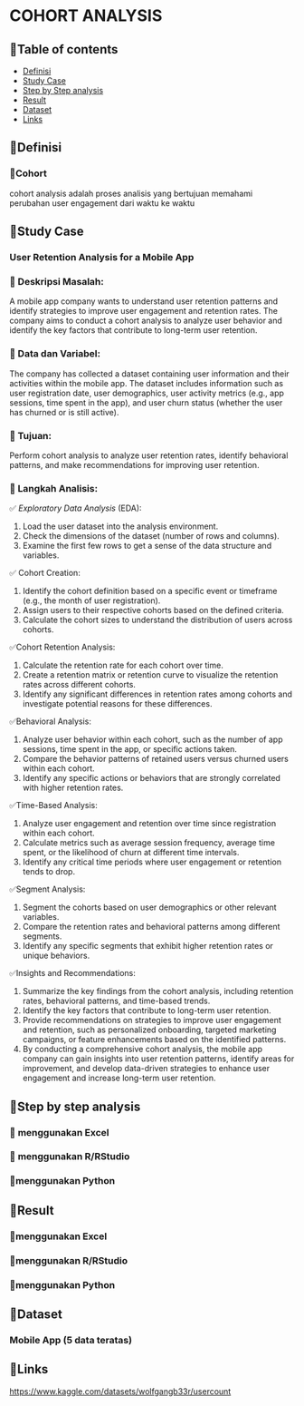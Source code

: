 # COHORT ANALYSIS

## 📌Table of contents
- [Definisi](https://github.com/DiannitaOlipmimi/regresi_dan_asumsinya#definition)
- [Study Case](https://github.com/DiannitaOlipmimi/regresi_linier#study-case)
- [Step by Step analysis](https://github.com/DiannitaOlipmimi/regresi_dan_asumsinya#step-by-step-analysis)
- [Result](https://github.com/DiannitaOlipmimi/regresi_dan_asumsinya#step-by-step-analysis)
- [Dataset](https://github.com/DiannitaOlipmimi/regresi_dan_asumsinya#step-by-step-analysis)
- [Links](https://github.com/DiannitaOlipmimi/regresi_dan_asumsinya#step-by-step-analysis)

## 📌**Definisi**
### 📒Cohort
cohort analysis adalah proses analisis yang bertujuan memahami perubahan user engagement dari waktu ke waktu

## 📌**Study Case**
### **User Retention Analysis for a Mobile App**

### 📒 Deskripsi Masalah:
A mobile app company wants to understand user retention patterns and identify strategies to improve user engagement and retention rates. The company aims to conduct a cohort analysis to analyze user behavior and identify the key factors that contribute to long-term user retention.

### 📒 Data dan Variabel:
The company has collected a dataset containing user information and their activities within the mobile app. The dataset includes information such as user registration date, user demographics, user activity metrics (e.g., app sessions, time spent in the app), and user churn status (whether the user has churned or is still active).

### 📒 Tujuan:
Perform cohort analysis to analyze user retention rates, identify behavioral patterns, and make recommendations for improving user retention.

### 📒 Langkah Analisis:
✅ *Exploratory Data Analysis* (EDA):
1. Load the user dataset into the analysis environment.
2. Check the dimensions of the dataset (number of rows and columns).
3. Examine the first few rows to get a sense of the data structure and variables.

✅ Cohort Creation:
1. Identify the cohort definition based on a specific event or timeframe (e.g., the month of user registration).
2. Assign users to their respective cohorts based on the defined criteria.
3. Calculate the cohort sizes to understand the distribution of users across cohorts.

✅Cohort Retention Analysis:
1. Calculate the retention rate for each cohort over time.
2. Create a retention matrix or retention curve to visualize the retention rates across different cohorts.
3. Identify any significant differences in retention rates among cohorts and investigate potential reasons for these differences.

✅Behavioral Analysis:
1. Analyze user behavior within each cohort, such as the number of app sessions, time spent in the app, or specific actions taken.
2. Compare the behavior patterns of retained users versus churned users within each cohort.
3. Identify any specific actions or behaviors that are strongly correlated with higher retention rates.

✅Time-Based Analysis:
1. Analyze user engagement and retention over time since registration within each cohort.
2. Calculate metrics such as average session frequency, average time spent, or the likelihood of churn at different time intervals.
3. Identify any critical time periods where user engagement or retention tends to drop.

✅Segment Analysis:
1. Segment the cohorts based on user demographics or other relevant variables.
2. Compare the retention rates and behavioral patterns among different segments.
3. Identify any specific segments that exhibit higher retention rates or unique behaviors.

✅Insights and Recommendations:
1. Summarize the key findings from the cohort analysis, including retention rates, behavioral patterns, and time-based trends.
2. Identify the key factors that contribute to long-term user retention.
3. Provide recommendations on strategies to improve user engagement and retention, such as personalized onboarding, targeted marketing campaigns, or feature enhancements based on the identified patterns.
4. By conducting a comprehensive cohort analysis, the mobile app company can gain insights into user retention patterns, identify areas for improvement, and develop data-driven strategies to enhance user engagement and increase long-term user retention.

## 📌**Step by step analysis**
### 📒 **menggunakan Excel**

### 📒 **menggunakan R/RStudio**

### 📒**menggunakan Python**


## 📌**Result**
### 📒**menggunakan Excel**

### 📒**menggunakan R/RStudio**

### 📒**menggunakan Python**


## 📌**Dataset**
### **Mobile App (5 data teratas)**


## 📌**Links**
https://www.kaggle.com/datasets/wolfgangb33r/usercount